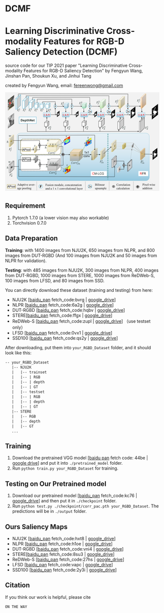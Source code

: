 # DCMF
# Learning Discriminative Cross-modality Features for RGB-D Saliency Detection (DCMF)
source code for our TIP 2021 paper "Learning Discriminative Cross-modality Features for RGB-D Saliency Detection" by Fengyun Wang, Jinshan Pan, Shoukun Xu, and Jinhui Tang

created by Fengyun Wang, email: fereenwong@gmail.com

![avatar](https://github.com/fereenwong/DCMF/blob/main/Overview.png)

## Requirement
1. Pytorch 1.7.0 (a lower vision may also workable)
2. Torchvision 0.7.0

## Data Preparation
**Training**: with 1400 images from NJU2K, 650 images from NLPR, and 800 images from DUT-RGBD (And 100 images from NJU2K and 50 images from NLPR for validation).

**Testing**: with 485 images from NJU2K, 300 images from NLPR, 400 images from DUT-RGBD, 1000 images from STERE, 1000 images from ReDWeb-S, 100 images from LFSD, and 80 images from SSD.

You can directly download these dataset (training and testing) from here: 
- NJU2K [[baidu_pan](https://pan.baidu.com/s/1bwN80Az8oX9owxjoeSokJA) fetch_code:bvrg | [google_drive](https://drive.google.com/file/d/1cqVUJsaX4C7RqZbyCpKrMtVNytjt-dd0/view?usp=sharing)]   
- NLPR [[baidu_pan](https://pan.baidu.com/s/1G7NICb4h5zKdaMrbv0Z0Sg) fetch_code:6a2g | [google_drive](https://drive.google.com/file/d/1WetBhpLfmpEHpd5gQJF12cK2BuOF-rJP/view?usp=sharing)]   
- DUT-RGBD [[baidu_pan](https://pan.baidu.com/s/1etYrT0iNQ1C5gTzYc_k2cA) fetch_code:hqbv | [google_drive](https://drive.google.com/file/d/1VVOS9pcwY6_l208G34YSLLOuZJ7PIT2j/view?usp=sharing)]   
- STERE[[baidu_pan](https://pan.baidu.com/s/15xcP-8Jdq3eBMS5uT9-dVA) fetch_code:ffgx | [google_drive](https://drive.google.com/file/d/1gtaPVdP5MWLbmXdXWiLKo_bXOVQYdKIA/view?usp=sharing)]   
- ReDWeb-S [[baidu_pan](https://pan.baidu.com/s/1mf4C-FFiP03Z2dZ9ihZfNg) fetch_code:zupl | [google_drive](https://drive.google.com/file/d/1k_4TtH-mMlNEPx1CgnWpNu_wDTdAtEoj/view?usp=sharing)] （use testset only）
- LFSD [[baidu_pan](https://pan.baidu.com/s/1xkKhsyB-55F8BgWaYNeDaw) fetch_code:0vx1 | [google_drive](https://drive.google.com/file/d/1U7jqnSefkXxIPqt0uSManRBt5cqjjFJA/view?usp=sharing)]   
- SSD100 [[baidu_pan](https://pan.baidu.com/s/1c84cwRmHBLrnr-mt4jivYg) fetch_code:qs2y | [google_drive](https://drive.google.com/file/d/1DGTmRbfvN_iy09lhhEgYIAjjQWDI7Dg7/view?usp=sharing)]

After downloading, put them into `your_RGBD_Dataset` folder, and it should look like this:
````
-- your_RGBD_Dataset
   |-- NJU2K
   |   |-- trainset
   |   |-- | RGB
   |   |-- | depth
   |   |-- | GT
   |   |-- testset
   |   |-- | RGB
   |   |-- | depth
   |   |-- | GT
   |-- STERE
   |   |-- RGB
   |   |-- depth
   |   |-- GT
   ...
````

## Training
1.  Download the pretrained VGG model [[baidu pan](https://pan.baidu.com/s/1ec39Ld3trwk2j1dQsfKzBA) fetch code: 44be | [google drive](https://drive.google.com/file/d/1LRfwb-LbJaPmvCAWr6_3YubM1py3GOD_/view?usp=sharing)] and put it into `./pretrained_model` folder.
2.  Run `python train.py your_RGBD_Dataset` for training.

## Testing on Our Pretrained model
1. Download our pretrained model [[baidu_pan](https://pan.baidu.com/s/1VbkWoMTMTvSDTsu3h1KWhA) fetch_code:kc76 | [google_drive](https://drive.google.com/file/d/1bjQLtDsmrYczGj-nb9hh9M3GpsVM6zTr/view?usp=sharing)] and then put it in `./checkpoint` folder.
2. Run `python test.py ./checkpoint/corr_pac.pth your_RGBD_Dataset`. The predictions will be in `./output` folder.

## Ours Saliency Maps
- NJU2K [[baidu_pan](https://pan.baidu.com/s/18lvONSMolqf5CVmZPkVFmg) fetch_code:hxt8 | [google_drive](https://drive.google.com/file/d/1Kml5P5Z3IHntpx8K193AbQtR7LuzJg6o/view?usp=sharing)]   
- NLPR [[baidu_pan](https://pan.baidu.com/s/1KylEgB83pVVMbc3WEDofqQ) fetch_code:h1oe | [google_drive](https://drive.google.com/file/d/1V08IZNDBsu-YU2pICyYWurvvgPxsA1fg/view?usp=sharing)]  
- DUT-RGBD [[baidu_pan](https://pan.baidu.com/s/1t7nxCcXjYUWuwuAzzxJ4TA) fetch_code:vni4 | [google_drive](https://drive.google.com/file/d/18mjKSc5U44rUIqlxbp4dGRmxKiOEOWt6/view?usp=sharing)]   
- STERE[[baidu_pan](https://pan.baidu.com/s/1u7gEufzVvhDborgoe76sTQ) fetch_code:8su3 | [google_drive](https://drive.google.com/file/d/1sQ_4gP6c2poDvIO4CEHgHpvhXewmW0Uq/view?usp=sharing)]   
- ReDWeb-S [[baidu_pan](https://pan.baidu.com/s/14fgANdveMSDH2ATmGqiIoA) fetch_code:27hs | [google_drive](https://drive.google.com/file/d/1x03gJrfI8_g_Ypx5ng5TFXzSDiOqfX-W/view?usp=sharing)]
- LFSD [[baidu_pan](https://pan.baidu.com/s/1VQCRCJTem25MKIE_lXCejA) fetch_code:vapc | [google_drive](https://drive.google.com/file/d/1iePLOXxYKfp7YZZ_1BCgQGvIHHMJ-rXS/view?usp=sharing)]  
- SSD100 [[baidu_pan](https://pan.baidu.com/s/1o1aW5tJgxnJg6KRpFZfXNg) fetch_code:2y3i | [google_drive](https://drive.google.com/file/d/1mVYAuSDhl0ErxBabtIRw-sOWAlPDkm5O/view?usp=sharing)]

## Citation
If you think our work is helpful, please cite 
```
ON THE WAY
```

